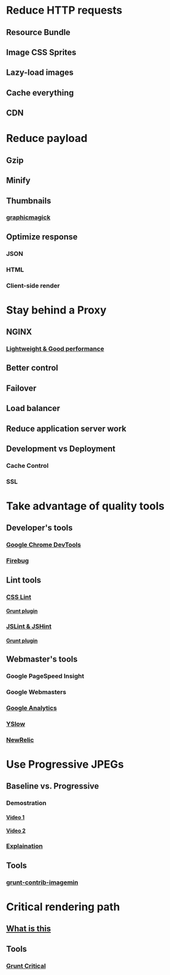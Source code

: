 # Reduce HTTP requests
## Resource Bundle
## Image CSS Sprites
## Lazy-load images
## Cache everything
## CDN

# Reduce payload
## Gzip
## Minify
## Thumbnails
### [graphicmagick](http://www.graphicsmagick.org/)
## Optimize response
### JSON
### HTML
### Client-side render

# Stay behind a Proxy
## NGINX
### [Lightweight & Good performance](https://help.dreamhost.com/hc/en-us/articles/215945987-Web-server-performance-comparison)
## Better control
## Failover
## Load balancer
## Reduce application server work
## Development vs Deployment
### Cache Control
### SSL

# Take advantage of quality tools
## Developer's tools
### [Google Chrome DevTools](https://developer.chrome.com/devtools)
### [Firebug](https://addons.mozilla.org/en-US/firefox/addon/firebug/)

## Lint tools
### [CSS Lint](http://csslint.net/)
#### [Grunt plugin](https://www.npmjs.com/package/grunt-contrib-csslint)
### [JSLint & JSHint](http://www.jslint.com/)
#### [Grunt plugin](https://www.npmjs.com/package/grunt-contrib-jshint)

## Webmaster's tools
### Google PageSpeed Insight
### Google Webmasters
### [Google Analytics](https://support.google.com/analytics/answer/1008015?hl=en)
### [YSlow](http://yslow.org/)
### [NewRelic](https://newrelic.com/why-new-relic)

# Use Progressive JPEGs
## Baseline vs. Progressive
### Demostration
#### [Video 1](https://www.youtube.com/watch?v=oItMsmZ995I)
#### [Video 2](https://www.youtube.com/watch?v=TOc15-2apY0)
### [Explaination](https://www.wired.com/2013/01/the-return-of-the-progressive-jpeg/)
## Tools
### [grunt-contrib-imagemin](https://www.npmjs.com/package/grunt-contrib-imagemin)

# Critical rendering path
## [What is this](https://developers.google.com/web/fundamentals/performance/critical-rendering-path/?hl=en)
## Tools
### [Grunt Critical](https://www.npmjs.com/package/grunt-critical)
